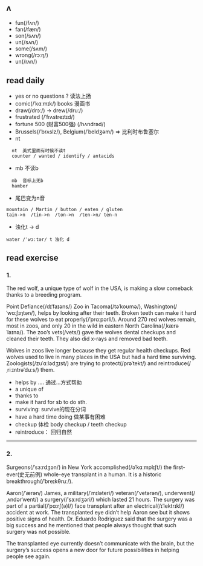 ## ʌ

- fun(/fʌn/)
- fan(/fæn/)
- son(/sʌn/) 
- un(/sʌn/)
- some(/sʌm/)
- wrong(/rɔːŋ/)
- un(/rʌn/)


## read daily
- yes or no questions ?  读法上扬
- comic(/ˈkɑːmɪk/) books 漫画书
- draw(/drɔː/) -> drew(/druː/)
- frustrated (/ˈfrʌstreɪtɪd/)
- fortune 500 (财富500强) (/hʌndrəd/)
- Brussels(/ˈbrʌslz/), Belgium(/ˈbeldʒəm/)  => 比利时布鲁塞尔
- nt
```
  nt  美式里面有时候不读t
  counter / wanted / identify / antacids
```
- mb  不读b
```
  mb  音标上无b
  hamber
```
- 尾巴变为n音
```
mountain / Martin / button / eaten / gluten
tain->n  /tin->n  /ton->n  /ten->n/ ten-n
```
- 浊化t -> d
```
water /ˈwɔːtər/ t 浊化 d
```
##  read exercise
### 1. 
The red wolf, a unique type of wolf in the USA, is making a slow comeback thanks to a breeding program.

Point Defiance(/dɪˈfaɪəns/) Zoo in Tacoma(/təˈkoʊmə/), Washington(/ˈwɑːʃɪŋtən/), helps by looking after their teeth. Broken teeth can make it hard for these wolves to eat properly(/ˈprɑːpərli/). Around 270 red wolves remain, most in zoos, and only 20 in the wild in eastern North Carolina(/ˌkærəˈlaɪnə/). The zoo’s vets(/vets/) gave the wolves dental checkups and cleaned their teeth. They also did x-rays and removed bad teeth.

Wolves in zoos live longer because they get regular health checkups. Red wolves used to live in many places in the USA but had a hard time surviving. Zoologists(/zuˈɑːlədʒɪst/) are trying to protect(/prəˈtekt/) and reintroduce(/ˌriːɪntrəˈduːs/) them.


- helps by .... 通过...方式帮助
- a unique of
- thanks to 
- make it hard for sb to do sth. 
- surviving: survive的现在分词
- have a hard time doing 做某事有困难
- checkup 体检 body checkup / teeth checkup
- reintroduce： 回归自然

- - -
### 2.
Surgeons(/ˈsɜːrdʒən/) in New York accomplished(/əˈkɑːmplɪʃt/) the first-ever(史无前例) whole-eye transplant in a human. It is a historic breakthrough(/ˈbreɪkθruː/).

Aaron(/ˈærən/) James, a military(/ˈmɪləteri/) veteran(/ˈvetərən/), underwent(/ˌʌndərˈwent/) a surgery(/ˈsɜːrdʒəri/) which lasted 21 hours. The surgery was part of a partial(/ˈpɑːrʃ(ə)l/) face transplant after an electrical(/ɪˈlektrɪkl/) accident at work. The transplanted eye didn’t help Aaron see but it shows positive signs of health. Dr. Eduardo Rodriguez said that the surgery was a big success and he mentioned that people always thought that such surgery was not possible.

The transplanted eye currently doesn’t communicate with the brain, but the surgery’s success opens a new door for future possibilities in helping people see again.